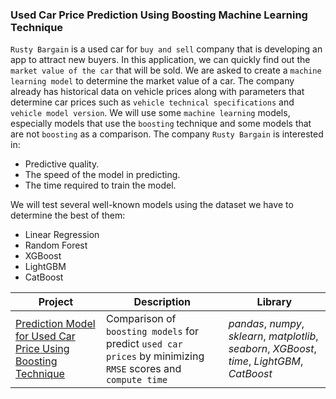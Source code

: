 ### Used Car Price Prediction Using Boosting Machine Learning Technique

`Rusty Bargain` is a used car for `buy and sell` company that is developing an app to attract new buyers. In this application, we can quickly find out the `market value of the car` that will be sold. We are asked to create a `machine learning model` to determine the market value of a car. The company already has historical data on vehicle prices along with parameters that determine car prices such as `vehicle technical specifications` and `vehicle model version`. We will use some `machine learning` models, especially models that use the `boosting` technique and some models that are not `boosting` as a comparison. The company `Rusty Bargain` is interested in:
- Predictive quality.
- The speed of the model in predicting.
- The time required to train the model.

We will test several well-known models using the dataset we have to determine the best of them:
- Linear Regression
- Random Forest
- XGBoost
- LightGBM
- CatBoost

| Project | Description | Library |
| ------- | ------- | ------- |
| [Prediction Model for Used Car Price Using Boosting Technique]() | Comparison of `boosting models` for predict `used car prices` by minimizing `RMSE` scores and `compute time` | *pandas*, *numpy*, *sklearn*, *matplotlib*, *seaborn*, *XGBoost*, *time*, *LightGBM*, *CatBoost* |